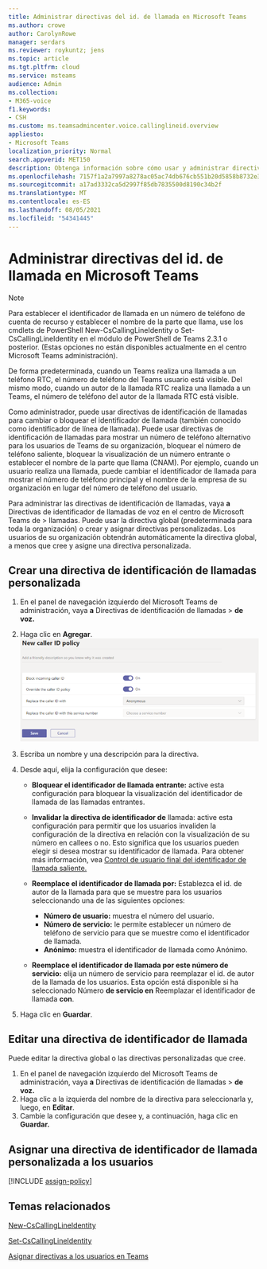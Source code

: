 ```yaml
---
title: Administrar directivas del id. de llamada en Microsoft Teams
ms.author: crowe
author: CarolynRowe
manager: serdars
ms.reviewer: roykuntz; jens
ms.topic: article
ms.tgt.pltfrm: cloud
ms.service: msteams
audience: Admin
ms.collection:
- M365-voice
f1.keywords:
- CSH
ms.custom: ms.teamsadmincenter.voice.callinglineid.overview
appliesto:
- Microsoft Teams
localization_priority: Normal
search.appverid: MET150
description: Obtenga información sobre cómo usar y administrar directivas de identificador de llamadas en Microsoft Teams para cambiar o bloquear el identificador de llamada de Teams usuarios de su organización.
ms.openlocfilehash: 7157f1a2a7997a8278ac05ac74db676cb551b20d5858b8732e373429f4b5e5aa
ms.sourcegitcommit: a17ad3332ca5d2997f85db7835500d8190c34b2f
ms.translationtype: MT
ms.contentlocale: es-ES
ms.lasthandoff: 08/05/2021
ms.locfileid: "54341445"
---
```

# <a name="manage-caller-id-policies-in-microsoft-teams"></a>Administrar directivas del id. de llamada en Microsoft Teams

> [!NOTE]
> Para establecer el identificador de llamada en un número de teléfono de cuenta de recurso y establecer el nombre de la parte que llama, use los cmdlets de PowerShell New-CsCallingLineIdentity o Set-CsCallingLineIdentity en el módulo de PowerShell de Teams 2.3.1 o posterior. (Estas opciones no están disponibles actualmente en el centro Microsoft Teams administración). 

De forma predeterminada, cuando un Teams realiza una llamada a un teléfono RTC, el número de teléfono del Teams usuario está visible. Del mismo modo, cuando un autor de la llamada RTC realiza una llamada a un Teams, el número de teléfono del autor de la llamada RTC está visible.

Como administrador, puede usar directivas de identificación de llamadas para cambiar o bloquear el identificador de llamada (también conocido como identificador de línea de llamada). Puede usar directivas de identificación de llamadas para mostrar un número de teléfono alternativo para los usuarios de Teams de su organización, bloquear el número de teléfono saliente, bloquear la visualización de un número entrante o establecer el nombre de la parte que llama (CNAM). Por ejemplo, cuando un usuario realiza una llamada, puede cambiar el identificador de llamada para mostrar el número de teléfono principal y el nombre de la empresa de su organización en lugar del número de teléfono del usuario.

Para administrar las directivas de identificación de llamadas, vaya **a** Directivas de identificador de llamadas de voz en el centro de Microsoft Teams de  >   llamadas. Puede usar la directiva global (predeterminada para toda la organización) o crear y asignar directivas personalizadas. Los usuarios de su organización obtendrán automáticamente la directiva global, a menos que cree y asigne una directiva personalizada.

## <a name="create-a-custom-caller-id-policy"></a>Crear una directiva de identificación de llamadas personalizada

1. En el panel de navegación izquierdo del Microsoft Teams de administración, vaya **a** Directivas de identificación de llamadas  >  **de voz.**
2. Haga clic en **Agregar**. <br>
![Captura de pantalla de la nueva página de directiva de identificación de llamadas en el Centro de administración](media/caller-id-policies-add-policy.png)
3. Escriba un nombre y una descripción para la directiva.
4. Desde aquí, elija la configuración que desee:

    - **Bloquear el identificador de llamada entrante:** active esta configuración para bloquear la visualización del identificador de llamada de las llamadas entrantes.
    - **Invalidar la directiva de identificador de** llamada: active esta configuración para permitir que los usuarios invaliden la configuración de la directiva en relación con la visualización de su número en callees o no. Esto significa que los usuarios pueden elegir si desea mostrar su identificador de llamada. Para obtener más información, vea [Control de usuario final del identificador de llamada saliente.](./how-can-caller-id-be-used-in-your-organization.md#end-user-control-of-outbound-caller-id)
    - **Reemplace el identificador de llamada por:** Establezca el id. de autor de la llamada para que se muestre para los usuarios seleccionando una de las siguientes opciones:

        - **Número de usuario:** muestra el número del usuario. 
        - **Número de servicio:** le permite establecer un número de teléfono de servicio para que se muestre como el identificador de llamada.
        - **Anónimo:** muestra el identificador de llamada como Anónimo.

    - **Reemplace el identificador de llamada por este número de servicio:** elija un número de servicio para reemplazar el id. de autor de la llamada de los usuarios. Esta opción está disponible si ha seleccionado Número **de servicio en** Reemplazar el identificador de llamada **con**.

5. Haga clic en **Guardar**.

## <a name="edit-a-caller-id-policy"></a>Editar una directiva de identificador de llamada

Puede editar la directiva global o las directivas personalizadas que cree. 

1. En el panel de navegación izquierdo del Microsoft Teams de administración, vaya **a** Directivas de identificación de llamadas  >  **de voz.**
2. Haga clic a la izquierda del nombre de la directiva para seleccionarla y, luego, en **Editar**.
3. Cambie la configuración que desee y, a continuación, haga clic en **Guardar.**

## <a name="assign-a-custom-caller-id-policy-to-users"></a>Asignar una directiva de identificador de llamada personalizada a los usuarios

[!INCLUDE [assign-policy](includes/assign-policy.md)]

## <a name="related-topics"></a>Temas relacionados

[New-CsCallingLineIdentity](/powershell/module/skype/new-cscallinglineidentity?view=skype-ps)

[Set-CsCallingLineIdentity](/powershell/module/skype/set-cscallinglineidentity?view=skype-ps)

[Asignar directivas a los usuarios en Teams](assign-policies.md)